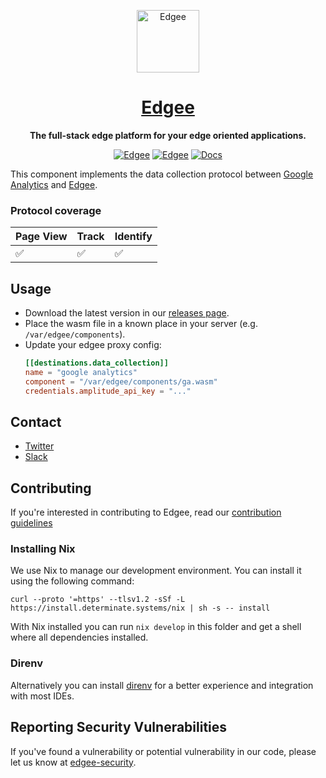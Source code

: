 <div align="center">

<p align="center">
  <a href="https://www.edgee.cloud">
    <picture>
      <source media="(prefers-color-scheme: dark)" srcset="https://cdn.edgee.cloud/img/favicon-dark.svg">
      <img src="https://cdn.edgee.cloud/img/favicon.svg" height="100" alt="Edgee">
    </picture>
    <h1 align="center">Edgee</h1>
  </a>
</p>


**The full-stack edge platform for your edge oriented applications.**

[![Edgee](https://img.shields.io/badge/edgee-open%20source-blueviolet.svg)](https://www.edgee.cloud)
[![Edgee](https://img.shields.io/badge/slack-edgee-blueviolet.svg?logo=slack)](https://www.edgee.cloud/slack)
[![Docs](https://img.shields.io/badge/docs-published-blue)](https://docs.edgee.cloud)

</div>

This component implements the data collection protocol between [Google Analytics](https://marketingplatform.google.com/about/analytics/) and [Edgee](https://www.edgee.cloud).

### Protocol coverage

| Page View | Track | Identify |
| -------- | ------- | ------- |
|  ✅ | ✅ | ✅ |

## Usage

- Download the latest version in our [releases page](../../releases). 
- Place the wasm file in a known place in your server (e.g. `/var/edgee/components`).
- Update your edgee proxy config:
  ```toml
  [[destinations.data_collection]]
  name = "google analytics"
  component = "/var/edgee/components/ga.wasm"
  credentials.amplitude_api_key = "..." 
  ```

## Contact
- [Twitter](https://x.com/edgee_cloud)
- [Slack](https://www.edgee.cloud/slack)


## Contributing
If you're interested in contributing to Edgee, read our [contribution guidelines](./CONTRIBUTING.md)

### Installing Nix

We use Nix to manage our development environment. You can install it using the following command:
```
curl --proto '=https' --tlsv1.2 -sSf -L https://install.determinate.systems/nix | sh -s -- install
```

With Nix installed you can run `nix develop` in this folder and get a shell where all dependencies installed.

### Direnv

Alternatively you can install [direnv](https://direnv.net/docs/installation.html) for a better experience and integration with most IDEs.

## Reporting Security Vulnerabilities
If you've found a vulnerability or potential vulnerability in our code, please let us know at
[edgee-security](mailto:security@edgee.cloud).
